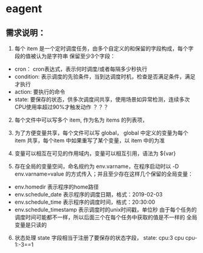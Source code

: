 # eagent

## 需求说明：
1. 每个 item 是一个定时调度任务，由多个自定义的和保留的字段构成，每个字段的值被认为是字符串
保留至少3个字段：
* cron： cron表达式，表示何时调度/或者每隔多少秒执行
* condition: 表示调度的先验条件，当到达调度时机，检查是否满足条件，满足才执行
* action: 要执行的命令
* state: 要保存的状态，供多次调度间共享，使用场景如异常检测，连续多次CPU使用率超过90%才触发动作 ？？？

2. 每个文件中可以写多个 item, 作为名为 items 的列表项，

3. 为了方便变量共享，每个文件可以写 global， global 中定义的变量为每个 item 共享，每个item 中如果重写了某个变量，以 item 中的为准

4. 变量可以相互在可见的作用域内，变量可以相互引用，语法为 ${var}

5. 存在全局的变量空间，命名规约为 env.varname，在程序启动时以 -D env.varname=value 的方式传入；并且至少存在这样几个保留的全局变量：
* env.homedir 表示程序的home路径
* env.schedule_date 表示程序的调度日期，格式：2019-02-03
* env.schedule_time 表示程序的调度时间，格式：20:30:00
* env.schedule_timestamp 表示调度时的unix时间戳，单位秒
由于每个任务的调度时间可能都不一样，所以后面三个在每个任务中获取的值是不一样的
全局变量是只读的

6. 状态处理
state 字段相当于注册了要保存的状态字段，
state: cpu:3
cpu
cpu-1:-3==1 

